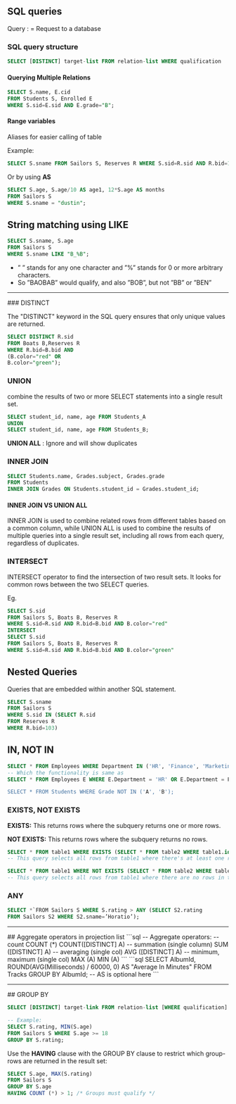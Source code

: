 ## SQL queries

Query : = Request to a database
### SQL query structure
```sql
SELECT [DISTINCT] target-list FROM relation-list WHERE qualification
```
#### Querying Multiple Relations

```sql
SELECT S.name, E.cid
FROM Students S, Enrolled E
WHERE S.sid=E.sid AND E.grade="B";
```
#### Range variables

Aliases for easier calling of table
    
Example: 
```sql
SELECT S.sname FROM Sailors S, Reserves R WHERE S.sid=R.sid AND R.bid=103;
```
Or by using **AS**
```sql
SELECT S.age, S.age/10 AS age1, 12*S.age AS months
FROM Sailors S
WHERE S.sname = "dustin";
```
## String matching using LIKE

```sql
SELECT S.sname, S.age
FROM Sailors S
WHERE S.sname LIKE "B_%B";
```

- ” ” stands for any one character and ”%” stands for 0 or more arbitrary characters.
- So ”BAOBAB” would qualify, and also ”BOB”, but not ”BB” or ”BEN”
<hr>
### DISTINCT

The "DISTINCT" keyword in the SQL query ensures that only unique values are returned.

```sql
SELECT DISTINCT R.sid
FROM Boats B,Reserves R
WHERE R.bid=B.bid AND
(B.color="red" OR
B.color="green");
```
### UNION
 combine the results of two or more SELECT statements into a single result set.

 ```sql
 SELECT student_id, name, age FROM Students_A
UNION
SELECT student_id, name, age FROM Students_B;
```

**UNION ALL** : Ignore and will show duplicates
### INNER JOIN

```sql
SELECT Students.name, Grades.subject, Grades.grade
FROM Students
INNER JOIN Grades ON Students.student_id = Grades.student_id;
```


#### INNER JOIN VS UNION ALL
INNER JOIN is used to combine related rows from different tables based on a common column, while UNION ALL is used to combine the results of multiple queries into a single result set, including all rows from each query, regardless of duplicates.
### INTERSECT

 INTERSECT operator to find the intersection of two result sets. It looks for common rows between the two SELECT queries.

 Eg.
```sql
SELECT S.sid
FROM Sailors S, Boats B, Reserves R
WHERE S.sid=R.sid AND R.bid=B.bid AND B.color="red"
INTERSECT
SELECT S.sid
FROM Sailors S, Boats B, Reserves R
WHERE S.sid=R.sid AND R.bid=B.bid AND B.color="green"
```

## Nested Queries
Queries that are embedded within another SQL statement.

```SQL
SELECT S.sname
FROM Sailors S
WHERE S.sid IN (SELECT R.sid
FROM Reserves R
WHERE R.bid=103)
```
##  IN, NOT IN

```sql
SELECT * FROM Employees WHERE Department IN ('HR', 'Finance', 'Marketing');
-- Which the functionality is same as
SELECT * FROM Employees E WHERE E.Department = 'HR' OR E.Department = Finance' OR E.Department = 'Marketing';

SELECT * FROM Students WHERE Grade NOT IN ('A', 'B');
```
### EXISTS, NOT EXISTS

**EXISTS:** This returns rows where the subquery returns one or more rows.

**NOT EXISTS:** This returns rows where the subquery returns no rows.
```sql
SELECT * FROM table1 WHERE EXISTS (SELECT * FROM table2 WHERE table1.id = table2.id);
-- This query selects all rows from table1 where there's at least one row in table2 with the same id.

SELECT * FROM table1 WHERE NOT EXISTS (SELECT * FROM table2 WHERE table1.id = table2.id);
-- This query selects all rows from table1 where there are no rows in table2 with the same id.

```

### ANY

```sql
SELECT *`FROM Sailors S WHERE S.rating > ANY (SELECT S2.rating
FROM Sailors S2 WHERE S2.sname=’Horatio’);
```
<hr>
## Aggregate operators in projection list
```sql
-- Aggregate operators:
-- count
COUNT (*)
COUNT([DISTINCT] A)
-- summation (single
column)
SUM ([DISTINCT] A)
-- averaging (single col)
AVG ([DISTINCT] A)
-- minimum, maximum
(single col)
MAX (A)
MIN (A)
```
```sql
SELECT
  AlbumId,
  ROUND(AVG(Milliseconds) / 60000, 0) AS "Average In Minutes"
FROM
  Tracks
GROUP BY
  AlbumId;
-- AS is optional here
```
<hr>
##  GROUP BY

```sql
SELECT [DISTINCT] target-link FROM relation-list [WHERE qualification] GROUP BY grouping-list

-- Example:
SELECT S.rating, MIN(S.age)
FROM Sailors S WHERE S.age >= 18
GROUP BY S.rating;
```
Use the **HAVING** clause with the GROUP BY clause to
restrict which group-rows are returned in the result set:

```sql
SELECT S.age, MAX(S.rating)
FROM Sailors S
GROUP BY S.age
HAVING COUNT (*) > 1; /* Groups must qualify */
```